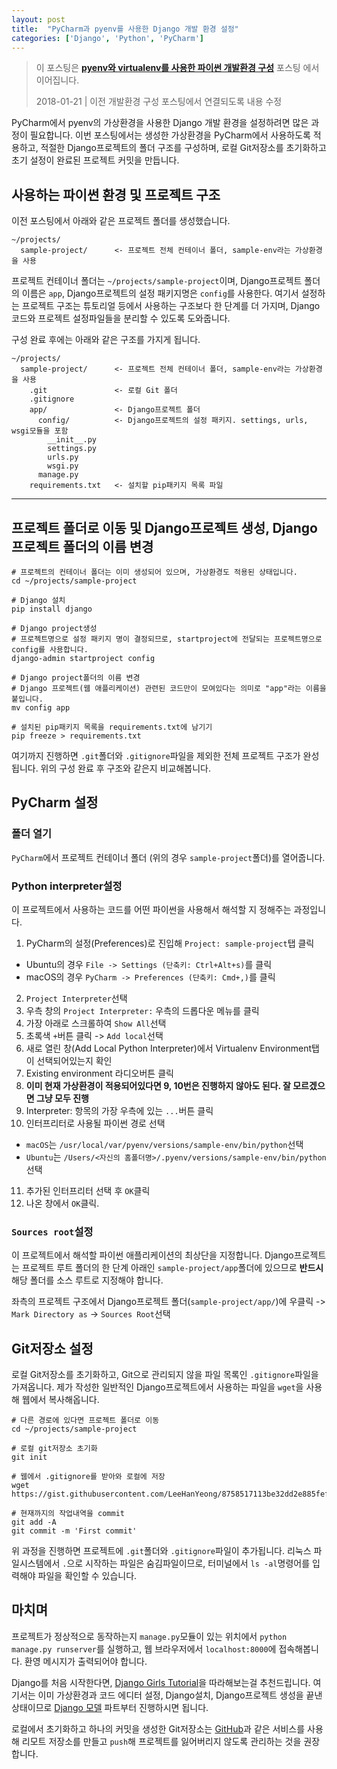 ```yaml
---
layout: post
title:  "PyCharm과 pyenv를 사용한 Django 개발 환경 설정"
categories: ['Django', 'Python', 'PyCharm']
---
```


> 이 포스팅은 **[pyenv와 virtualenv를 사용한 파이썬 개발환경 구성](/configuring-the-python-development-environment-with-pyenv-and-virtualenv)** 포스팅 에서 이어집니다.
>
> 2018-01-21 | 이전 개발환경 구성 포스팅에서 연결되도록 내용 수정

PyCharm에서 pyenv의 가상환경을 사용한 Django 개발 환경을 설정하려면 많은 과정이 필요합니다. 이번 포스팅에서는 생성한 가상환경을 PyCharm에서 사용하도록 적용하고, 적절한 Django프로젝트의 폴더 구조를 구성하며, 로컬 Git저장소를 초기화하고 초기 설정이 완료된 프로젝트 커밋을 만듭니다.

## 사용하는 파이썬 환경 및 프로젝트 구조

이전 포스팅에서 아래와 같은 프로젝트 폴더를 생성했습니다.

```
~/projects/
  sample-project/      <- 프로젝트 전체 컨테이너 폴더, sample-env라는 가상환경을 사용
```

프로젝트 컨테이너 폴더는 `~/projects/sample-project`이며, Django프로젝트 폴더의 이름은 `app`, Django프로젝트의 설정 패키지명은 `config`를 사용한다. 여기서 설정하는 프로젝트 구조는 튜토리얼 등에서 사용하는 구조보다 한 단계를 더 가지며, Django코드와 프로젝트 설정파일들을 분리할 수 있도록 도와줍니다.

구성 완료 후에는 아래와 같은 구조를 가지게 됩니다.

```
~/projects/
  sample-project/      <- 프로젝트 전체 컨테이너 폴더, sample-env라는 가상환경을 사용
    .git               <- 로컬 Git 폴더
    .gitignore
    app/               <- Django프로젝트 폴더
      config/          <- Django프로젝트의 설정 패키지. settings, urls, wsgi모듈을 포함
        __init__.py
        settings.py
        urls.py
        wsgi.py
      manage.py
    requirements.txt   <- 설치할 pip패키지 목록 파일
```

---

## 프로젝트 폴더로 이동 및 Django프로젝트 생성, Django프로젝트 폴더의 이름 변경

```shell
# 프로젝트의 컨테이너 폴더는 이미 생성되어 있으며, 가상환경도 적용된 상태입니다.
cd ~/projects/sample-project

# Django 설치
pip install django

# Django project생성
# 프로젝트명으로 설정 패키지 명이 결정되므로, startproject에 전달되는 프로젝트명으로 config를 사용합니다.
django-admin startproject config

# Django project폴더의 이름 변경
# Django 프로젝트(웹 애플리케이션) 관련된 코드만이 모여있다는 의미로 "app"라는 이름을 붙입니다.
mv config app

# 설치된 pip패키지 목록을 requirements.txt에 남기기
pip freeze > requirements.txt
```

여기까지 진행하면 `.git`폴더와 `.gitignore`파일을 제외한 전체 프로젝트 구조가 완성됩니다. 위의 구성 완료 후 구조와 같은지 비교해봅니다.

## PyCharm 설정

### 폴더 열기

`PyCharm`에서 프로젝트 컨테이너 폴더 (위의 경우 `sample-project`폴더)를 열어줍니다.

### Python interpreter설정

이 프로젝트에서 사용하는 코드를 어떤 파이썬을 사용해서 해석할 지 정해주는 과정입니다.

1. PyCharm의 설정(Preferences)로 진입해 `Project: sample-project`탭 클릭
  - Ubuntu의 경우 `File -> Settings (단축키: Ctrl+Alt+s)`를 클릭
  - macOS의 경우 `PyCharm -> Preferences (단축키: Cmd+,)`를 클릭
2. `Project Interpreter`선택
3. 우측 창의 `Project Interpreter:` 우측의 드롭다운 메뉴를 클릭
4. 가장 아래로 스크롤하여 `Show All`선택
5. 초록색 `+`버튼 클릭 -> `Add local`선택
6. 새로 열린 창(Add Local Python Interpreter)에서 Virtualenv Environment탭이 선택되어있는지 확인
7. Existing environment 라디오버튼 클릭
8. **이미 현재 가상환경이 적용되어있다면 9, 10번은 진행하지 않아도 된다. 잘 모르겠으면 그냥 모두 진행**
9. Interpreter: 항목의 가장 우측에 있는 `...`버튼 클릭
10. 인터프리터로 사용될 파이썬 경로 선택
  - `macOS`는 `/usr/local/var/pyenv/versions/sample-env/bin/python`선택
  - `Ubuntu`는 `/Users/<자신의 홈폴더명>/.pyenv/versions/sample-env/bin/python`선택
11. 추가된 인터프리터 선택 후 `OK`클릭
12. 나온 창에서 `OK`클릭.

### `Sources root`설정

이 프로젝트에서 해석할 파이썬 애플리케이션의 최상단을 지정합니다. Django프로젝트는 프로젝트 루트 폴더의 한 단계 아래인 `sample-project/app`폴더에 있으므로 **반드시** 해당 폴더를 소스 루트로 지정해야 합니다.

좌측의 프로젝트 구조에서 Django프로젝트 폴더(`sample-project/app/`)에 우클릭 -> `Mark Directory as` -> `Sources Root`선택

## Git저장소 설정

로컬 Git저장소를 초기화하고, Git으로 관리되지 않을 파일 목록인 `.gitignore`파일을 가져옵니다. 제가 작성한 일반적인 Django프로젝트에서 사용하는 파일을 `wget`을 사용해 웹에서 복사해옵니다.

```shell
# 다른 경로에 있다면 프로젝트 폴더로 이동
cd ~/projects/sample-project

# 로컬 git저장소 초기화
git init

# 웹에서 .gitignore를 받아와 로컬에 저장
wget https://gist.githubusercontent.com/LeeHanYeong/8758517113be32dd2e885fef81c4a96e/raw/00727ac4af42834e6282df05c61606aa396d5b9c/.gitignore

# 현재까지의 작업내역을 commit
git add -A
git commit -m 'First commit'
```

위 과정을 진행하면 프로젝트에 `.git`폴더와 `.gitignore`파일이 추가됩니다. 리눅스 파일시스템에서 `.`으로 시작하는 파일은 숨김파일이므로, 터미널에서 `ls -al`명령어를 입력해야 파일을 확인할 수 있습니다.

## 마치며

프로젝트가 정상적으로 동작하는지 `manage.py`모듈이 있는 위치에서 `python manage.py runserver`를 실행하고, 웹 브라우저에서 `localhost:8000`에 접속해봅니다. 환영 메시지가 출력되어야 합니다.

Django를 처음 시작한다면, [Django Girls Tutorial](https://tutorial.djangogirls.org/ko/)을 따라해보는걸 추천드립니다. 여기서는 이미 가상환경과 코드 에디터 설정, Django설치, Django프로젝트 생성을 끝낸 상태이므로 [Django 모델](https://tutorial.djangogirls.org/ko/django_models/) 파트부터 진행하시면 됩니다.

로컬에서 초기화하고 하나의 커밋을 생성한 Git저장소는 [GitHub](https://github.com/)과 같은 서비스를 사용해 리모트 저장소를 만들고 `push`해 프로젝트를 잃어버리지 않도록 관리하는 것을 권장합니다.